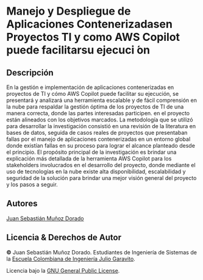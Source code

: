# Manejo y Despliegue de Aplicaciones Contenerizadasen Proyectos TI y como AWS Copilot puede facilitarsu ejecuci ́on
## Descripción
En la gestión e implementación de aplicaciones contenerizadas en proyectos de TI y cómo AWS Copilot puede facilitar su ejecución, se presentará y analizará una herramienta escalable y de fácil comprensión en la nube para respaldar la gestión óptima de los proyectos de TI de una manera correcta, donde las partes interesadas participen. en el proyecto están alineados con los objetivos marcados. La metodología que se utilizó para desarrollar la investigación consistió en una revisión de la literatura en bases de datos, seguida de casos reales de proyectos que presentaban fallas por el manejo de aplicaciones contenerizadas en un entorno global donde existían fallas en su proceso para lograr el alcance planteado desde el principio. El propósito principal de la investigación es brindar una explicación más detallada de la herramienta AWS Copilot para los stakeholders involucrados en el desarrollo del proyecto, donde mediante el uso de tecnologías en la nube existe alta disponibilidad, escalabilidad y seguridad de la solución para brindar una mejor visión general del proyecto y los pasos a seguir.


## Autores
[Juan Sebastián Muñoz Dorado](https://github.com/JuanMunozD)

## Licencia & Derechos de Autor
**©** Juan Sebastián Muñoz Dorado. Estudiantes de Ingeniería de Sistemas de la [Escuela Colombiana de Ingeniería Julio Garavito](https://www.escuelaing.edu.co/es/).

Licencia bajo la [GNU General Public License](https://github.com/Skullzo/AREP-Proyecto/blob/main/LICENSE).
